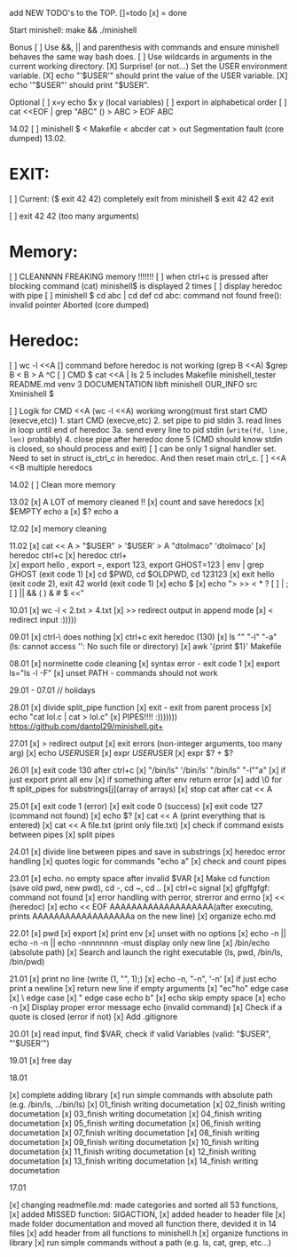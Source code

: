 add NEW TODO's to the TOP. []=todo [x] = done

Start minishell: make && ./minishell

Bonus
[ ] Use &&, || and parenthesis with commands and ensure minishell behaves the same way bash does.
[ ] Use wildcards in arguments in the current working directory.
[X] Surprise! (or not...) Set the USER environment variable.
[X] echo "'$USER'" should print the value of the USER variable.
[X] echo '"$USER"' should print "$USER".

Optional
[ ] x=y    echo $x     y  (local variables)
[ ] export in alphabetical order
[ ] cat <<EOF | grep "ABC" ()
    > ABC
    > EOF
    ABC
	
14.02
[ ] minishell $ < Makefile < abcder cat > out
	Segmentation fault (core dumped)
13.02. 

# EXIT:
[ ] Current: ($ exit 42 42) completely exit from minishell
	$ exit 42 42
	exit
	
[ ] exit 42 42 (too many arguments)
# Memory:
[ ] CLEANNNN FREAKING memory !!!!!!!
[ ] when ctrl+c is pressed after blocking command (cat) minishell$ is displayed 2 times
[ ] display heredoc with pipe
[ ] minishell $ cd abc | cd def
cd abc: command not found
free(): invalid pointer
Aborted (core dumped)

# Heredoc:
[ ] wc -l <<A
[] command before heredoc is not working (grep B  <<A)
	$grep B <<A
	> B
	> A
	^C
[ ] CMD $ cat <<A | ls
	2  5              includes  Makefile   minishell_tester  README.md  venv
	3  DOCUMENTATION  libft     minishell  OUR_INFO          src
	Xminishell $ 

[ ] Logik for CMD <<A  (wc -l <<A) working wrong(must first start CMD (execve,etc))
	1. start CMD (execve,etc)
	2. set pipe to pid stdin
	3. read lines in loop until end of heredoc
	3a. send every line to pid stdin (`write(fd, line, len)` probably)
	4. close pipe after heredoc done
	5 (CMD should know stdin is closed, so should process and exit)
[ ] can be only 1 signal handler set. Need to set in struct is_ctrl_c in heredoc. And then reset main ctrl_c.
[ ] <<A <<B multiple heredocs

14.02
[ ] Clean more memory

13.02
[x] A LOT of memory cleaned !!
[x] count and save heredocs
[x] $EMPTY echo a
[x] $? echo a

12.02
[x] memory cleaning

11.02
[x] cat << A
	> "$USER"	
	> '$USER'
	> A
	"dtolmaco"
	'dtolmaco'
[x] heredoc ctrl+c
[x] heredoc ctrl+\
[x] export hello , export =, export 123, export GHOST=123 | env | grep GHOST (exit code 1)
[x] cd $PWD, cd $OLDPWD, cd 123123
[x] exit hello (exit code 2), exit 42 world (exit code 1)
[x] echo $
[x] echo "> >> < * ? [ ] | ; [ ] || && ( ) & # $  <<" 

10.01
[x] wc -l < 2.txt > 4.txt
[x] >> redirect output in append mode
[x] < redirect input :)))))

09.01
[x] ctrl-\ does nothing
[x] ctrl+c exit heredoc (130)
[x] ls "" "-l" "-a" (ls: cannot access '': No such file or directory)
[x] awk '{print $1}' Makefile

08.01
[x] norminette code cleaning
[x] syntax error - exit code 1
[x] export ls="ls -l -F"
[x] unset PATH - commands should not work

29.01 - 07.01 // holidays

28.01
[x] divide split_pipe function
[x] exit - exit from parent process
[x] echo "cat lol.c | cat > lol.c"
[x] PIPES!!!! :)))))))
https://github.com/dantol29/minishell.git+


27.01
[x] > redirect output
[x] exit errors (non-integer arguments, too many arg)
[x] echo $USER$USER
[x] expr $USER$USER
[x] expr $? + $?

26.01
[x] exit code 130 after ctrl+c
[x] "/bin/ls" '/bin/ls' "/bin/ls" "-l""a"
[x] if just export print all env
[x] if something after env return error
[x] add \0  for ft split_pipes for substrings[j](array of arrays)
[x] stop cat after cat << A

25.01
[x] exit code 1 (error)
[x] exit code 0 (success)
[x] exit code 127 (command not found)
[x] echo $?
[x] cat << A (print everything that is entered)
[x] cat << A file.txt (print only file.txt)
[x] check if command exists between pipes
[x] split pipes


24.01
[x] divide line between pipes and save in substrings
[x] heredoc error handling
[x] quotes logic for commands "echo a"
[x] check and count pipes

23.01
[x] echo. no empty space after invalid $VAR
[x] Make cd function (save old pwd, new pwd), cd -, cd ~, cd ..
[x] ctrl+c signal
[x] gfgffgfgf: command not found
[x] error handling with perror, strerror and errno
[x] << (heredoc)
[x] echo << EOF AAAAAAAAAAAAAAAAAAA(after executing, prints AAAAAAAAAAAAAAAAAAa on the new line)
[x] organize echo.md

22.01
[x] pwd
[x] export
[x] print env
[x] unset  with no options
[x] echo -n || echo -n -n || echo -nnnnnnnn  -must display only new line
[x] /bin/echo (absolute path)
[x] Search and launch the right executable (ls, pwd, /bin/ls, /bin/pwd)


21.01
[x] print no line (write (1, "", 1);)
[x] echo -n, "-n", '-n'
[x] if just echo print a newline
[x] return new line if empty arguments
[x] "ec"ho" edge case
[x] \\ edge case
[x] \" edge case echo b\"
[x] echo skip empty space
[x] echo -n 
[x] Display proper error message echo (invalid command)
[x] Check if a quote is closed (error if not)
[x] Add .gitignore

20.01
[x]  read input, find $VAR, check if valid Variables (valid: "$USER", "'$USER'")

19.01
[x] free day


18.01

[x] complete adding library
[x] run simple commands with absolute path (e.g. /bin/ls, ../bin/ls)
[x] 01_finish writing documetation
[x] 02_finish writing documetation
[x] 03_finish writing documetation
[x] 04_finish writing documetation
[x] 05_finish writing documetation
[x] 06_finish writing documetation
[x] 07_finish writing documetation
[x] 08_finish writing documetation
[x] 09_finish writing documetation
[x] 10_finish writing documetation
[x] 11_finish writing documetation
[x] 12_finish writing documetation
[x] 13_finish writing documetation
[x] 14_finish writing documetation


17.01

[x] changing readmefile.md: made categories and sorted all 53 functions, 
[x] added MISSED function: SIGACTION,
[x] added header to header file
[x] made folder documentation and moved all function there, devided it in 14 files
[x] add header from all functions to minishell.h
[x]  organize  functions in library
[x] run simple commands without a path (e.g. ls, cat, grep, etc…)
